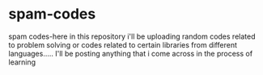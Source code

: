 # spam-codes
spam codes-here in this repository i'll be uploading random codes related to problem solving or codes related to certain libraries from different languages.....
I'll be posting anything that i come across in the process of learning

